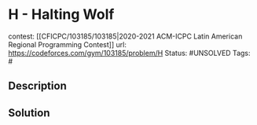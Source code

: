 # H - Halting Wolf

contest: [[CFICPC/103185/103185|2020-2021 ACM-ICPC Latin American Regional Programming Contest]]
url: https://codeforces.com/gym/103185/problem/H
Status: #UNSOLVED
Tags: #

## Description

## Solution

